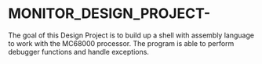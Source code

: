 # MONITOR_DESIGN_PROJECT-
 The goal of this Design Project is to build up a shell with assembly language to work with the MC68000 processor. The program is able to perform debugger functions and handle exceptions. 
